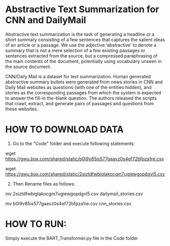 # Abstractive Text Summarization for CNN and DailyMail

Abstractive text summarization is the task of generating a headline or a short summary consisting of a few sentences that captures the salient ideas of an article or a passage. We use the adjective ‘abstractive’ to denote a summary that is not a
mere selection of a few existing passages or sentences extracted from the source, but a compressed paraphrasing of the main contents of the document, potentially using vocabulary unseen in the source document.

CNN/Daily Mail is a dataset for text summarization. Human generated abstractive summary bullets were generated from news stories in CNN and Daily Mail websites as questions (with one of the entities hidden), and stories as the corresponding
passages from which the system is expected to answer the fill-in the-blank question. The authors released the scripts that crawl, extract, and generate pairs of passages and questions from these websites.


# HOW TO DOWNLOAD DATA

1. Go to the "Code" folder and execute following statements:

wget https://gwu.box.com/shared/static/b0i9v85is577gaavz0s4ef72bfpza1re.csv

wget https://gwu.box.com/shared/static/2siztdfwbiglakocgm7ugiewgopdgvl5.csv

2. Then Rename files as follows:

mv 2siztdfwbiglakocgm7ugiewgopdgvl5.csv dailymail_stories.csv

mv b0i9v85is577gaavz0s4ef72bfpza1re.csv cnn_stories.csv


# HOW TO RUN:

Simply execute the BART_Transformer.py file in the Code folder








